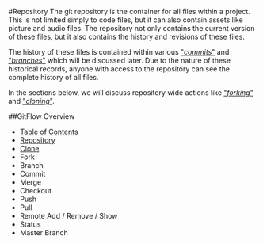 #Repository
The git repository is the container for all files within a project. 
This is not limited simply to code files, but it can also contain assets like picture and audio files. 
The repository not only contains the current version of these files, but it also contains the history and revisions of these files.
     
The history of these files is contained within various ["*commits*"]() and ["*branches*"]() which will be discussed later.
Due to the nature of these historical records, anyone with access to the repository can see the complete history of all files. 

In the sections below, we will discuss repository wide actions like ["*forking*"]() and ["*cloning*"](./Clones.md).

##GitFlow Overview
* [Table of Contents](./README.MD)
* [Repository](./Repository.md)
* [Clone](./Clones.md)
* Fork
* Branch
* Commit
* Merge
* Checkout
* Push
* Pull 
* Remote Add / Remove / Show
* Status
* Master Branch